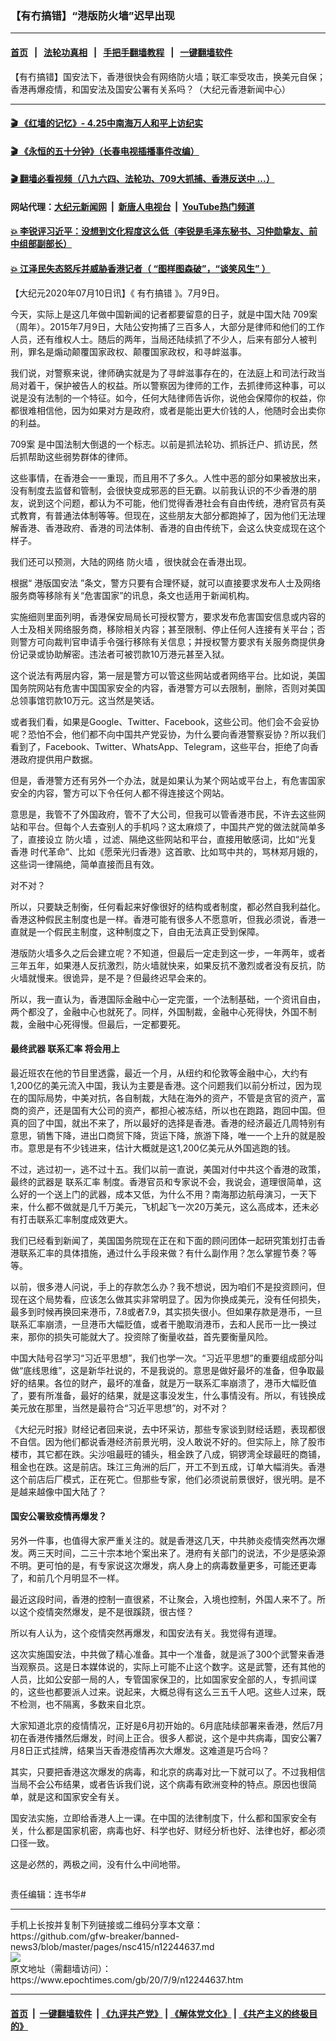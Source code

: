 ### 【有冇搞错】“港版防火墙”迟早出现
------------------------

#### [首页](https://github.com/gfw-breaker/banned-news3/blob/master/README.md) &nbsp;&nbsp;|&nbsp;&nbsp; [法轮功真相](https://github.com/begood0513/basic/blob/master/README.md)  &nbsp;&nbsp;|&nbsp;&nbsp; [手把手翻墙教程](https://github.com/gfw-breaker/guides/wiki)  &nbsp;&nbsp;|&nbsp;&nbsp; [一键翻墙软件](https://github.com/gfw-breaker/nogfw/blob/master/README.md)  



<div><img alt="" class="attachment-djy_600_400 size-djy_600_400 wp-post-image" src="https://i.epochtimes.com/assets/uploads/2020/07/WhatsApp-Image-2020-07-08-at-2.24.46-AM-1-600x400.jpeg"/>
<div class="caption">
 【有冇搞错】国安法下，香港很快会有网络防火墙；联汇率受攻击，换美元自保；香港再爆疫情，和国安法及国安公署有关系吗？（大纪元香港新闻中心）
</div></div><hr/>

#### [ 🎬  《红墙的记忆》- 4.25中南海万人和平上访纪实](http://141.164.39.94:10000/videos/legend/425.html)

#### [ 🎬  《永恒的五十分钟》（长春电视插播事件改编） ](http://141.164.39.94:10000/videos/news/ComingForYou-2.html)

#### [ 🎬  翻墙必看视频（八九六四、法轮功、709大抓捕、香港反送中 ...）](https://github.com/gfw-breaker/links/blob/master/banned.md)

#### 网站代理：[大纪元新闻网](http://167.172.10.89:10080/gb/) &nbsp;|&nbsp; [新唐人电视台](http://167.172.10.89:8808/gb/) &nbsp;|&nbsp; [YouTube热门频道](http://158.247.203.241/youtube.html)

#### [ 💥 李锐评习近平：没想到文化程度这么低（李锐是毛泽东秘书、习仲勋挚友、前中组部副部长）](http://141.164.39.94:10000/videos/res/Communist/lirui-xi.html)

#### [ 💥 江泽民失态怒斥并威胁香港记者（ “图样图森破”，“谈笑风生” ）](http://141.164.39.94:10000/videos/res/realjzm/naive.html)

<div><p>
 【大纪元2020年07月10日讯】《
 <ok href="https://www.epochtimes.com/gb/tag/%E6%9C%89%E5%86%87%E6%90%9E%E9%94%99.html">
  有冇搞错
 </ok>
 》。7月9日。
</p>
<p>
 今天，实际上是这几年做中国新闻的记者都要留意的日子，就是中国大陆
 <ok href="https://www.epochtimes.com/gb/tag/709%E6%A1%88.html">
  709案
 </ok>
 （周年）。2015年7月9日，大陆公安拘捕了三百多人，大部分是律师和他们的工作人员，还有维权人士。随后的两年，当局还陆续抓了不少人，后来有部分人被判刑，罪名是煽动颠覆国家政权、颠覆国家政权，和寻衅滋事。
</p>
<p>
 我们说，对警察来说，律师确实就是为了寻衅滋事存在的，在法庭上和司法行政当局对着干，保护被告人的权益。所以警察因为律师的工作，去抓律师这种事，可以说是没有法制的一个特征。如今，任何大陆律师告诉你，说他会保障你的权益，你都很难相信他，因为如果对方是政府，或者是能出更大价钱的人，他随时会出卖你的利益。
</p>
<p>
 <ok href="https://www.epochtimes.com/gb/tag/709%E6%A1%88.html">
  709案
 </ok>
 是中国法制大倒退的一个标志。以前是抓法轮功、抓拆迁户、抓访民，然后抓帮助这些弱势群体的律师。
</p>
<p>
 这些事情，在香港会一一重现，而且用不了多久。人性中恶的部分如果被放出来，没有制度去监督和管制，会很快变成邪恶的巨无霸。以前我认识的不少香港的朋友，说到这个问题，都认为不可能，他们觉得香港社会有自由传统，港府官员有英式教育，有普通法体制等等。但现在，这些朋友大部分都跑掉了，因为他们无法理解香港、香港政府、香港的司法体制、香港的自由传统下，会这么快变成现在这个样子。
</p>
<p>
 我们还可以预测，大陆的网络
 <ok href="https://www.epochtimes.com/gb/tag/%E9%98%B2%E7%81%AB%E5%A2%99.html">
  防火墙
 </ok>
 ，很快就会在香港出现。
</p>
<p>
</p>
<p>
 根据“
 <ok href="https://www.epochtimes.com/gb/tag/%E6%B8%AF%E7%89%88%E5%9B%BD%E5%AE%89%E6%B3%95.html">
  港版国安法
 </ok>
 ”条文，警方只要有合理怀疑，就可以直接要求发布人士及网络服务商等移除有关“危害国家”的讯息，条文也适用于新闻机构。
</p>
<p>
 实施细则里面列明，香港保安局局长可授权警方，要求发布危害国安信息或内容的人士及相关网络服务商，移除相关内容；甚至限制、停止任何人连接有关平台；否则警方可向裁判官申请手令强行移除有关信息；并授权警方要求有关服务商提供身份记录或协助解密。违法者可被罚款10万港元甚至入狱。
</p>
<p>
 这个说法有两层内容，第一层是警方可以管这些网站或者网络平台。比如说，美国国务院网站有危害中国国家安全的内容，香港警方可以去限制，删除，否则对美国总领事馆罚款10万元。这当然是笑话。
</p>
<p>
 或者我们看，如果是Google、Twitter、Facebook，这些公司。他们会不会妥协呢？恐怕不会，他们都不向中国共产党妥协，为什么要向香港警察妥协？所以我们看到了，Facebook、Twitter、WhatsApp、Telegram，这些平台，拒绝了向香港政府提供用户数据。
</p>
<p>
 但是，香港警方还有另外一个办法，就是如果认为某个网站或平台上，有危害国家安全的内容，警方可以下令任何人都不得连接这个网站。
</p>
<p>
 意思是，我管不了外国政府，管不了大公司，但我可以管香港市民，不许去这些网站和平台。但每个人去查别人的手机吗？这太麻烦了，中国共产党的做法就简单多了，直接设立
 <ok href="https://www.epochtimes.com/gb/tag/%E9%98%B2%E7%81%AB%E5%A2%99.html">
  防火墙
 </ok>
 ，过滤、隔绝这些网站和平台，直接用敏感词，比如“光复香港 时代革命”、比如《愿荣光归香港》这首歌、比如骂中共的，骂林郑月娥的，这些词一律隔绝，简单直接而且有效。
</p>
<p>
 对不对？
</p>
<p>
 所以，只要缺乏制衡，任何看起来好像很好的结构或者制度，都必然自我利益化。香港这种假民主制度也是一样。香港可能有很多人不愿意听，但我必须说，香港一直就是一个假民主制度，这种制度之下，自由无法真正受到保障。
</p>
<p>
 港版防火墙多久之后会建立呢？不知道，但最后一定走到这一步，一年两年，或者三年五年，如果港人反抗激烈，防火墙就快来，如果反抗不激烈或者没有反抗，防火墙就慢来。很诡异，是不是？但最终迟早会来的。
</p>
<p>
 所以，我一直认为，香港国际金融中心一定完蛋，一个法制基础，一个资讯自由，两个都没了，金融中心也就死了。同样，外国制裁，金融中心死得快，外国不制裁，金融中心死得慢。但最后，一定都要死。
</p>
<h4>
 最终武器
 <ok href="https://www.epochtimes.com/gb/tag/%E8%81%94%E7%B3%BB%E6%B1%87%E7%8E%87.html">
  联系汇率
 </ok>
 将会用上
</h4>
<p>
 最近班农在他的节目里透露，最近一个月，从纽约和伦敦等金融中心，大约有1,200亿的美元流入中国，我认为主要是香港。这个问题我们以前分析过，因为现在的国际局势，中美对抗，各自制裁，大陆在海外的资产，不管是贪官的资产，富商的资产，还是国有大公司的资产，都担心被冻结，所以也在跑路，跑回中国。但真的回了中国，就出不来了，所以最好的选择是香港。香港的经济最近几周特别有意思，销售下降，进出口商贸下降，货运下降，旅游下降，唯一一个上升的就是股市。意思是有不少钱进来，估计大概就是这1,200亿美元从外国逃跑的钱。
</p>
<p>
 不过，逃过初一，逃不过十五。我们以前一直说，美国对付中共这个香港的政策，最终的武器是
 <ok href="https://www.epochtimes.com/gb/tag/%E8%81%94%E7%B3%BB%E6%B1%87%E7%8E%87.html">
  联系汇率
 </ok>
 制度。香港官员和专家说不会，我说会，道理很简单，这么好的一个送上门的武器，成本又低，为什么不用？南海那边航母演习，一天下来，什么都不做就是几千万美元，飞机起飞一次20万美元，这么高成本，还未必有打击联系汇率制度成效更大。
</p>
<p>
 我们已经看到新闻了，美国国务院现在正在和下面的顾问团体一起研究策划打击香港联系汇率的具体措施，通过什么手段来做？有什么副作用？怎么掌握节奏？等等。
</p>
<p>
 以前，很多港人问说，手上的存款怎么办？我不想说，因为咱们不是投资顾问，但现在这个局势看，应该怎么做其实非常明显了。因为你换成美元，没有任何损失，最多到时候再换回来港币，7.8或者7.9，其实损失很小。但如果存款是港币，一旦联系汇率崩溃，一旦港币大幅贬值，或者干脆取消港币，去和人民币一比一换过来，那你的损失可能就大了。投资除了衡量收益，首先要衡量风险。
</p>
<p>
 中国大陆号召学习“习近平思想”，我们也学一次。“习近平思想”的重要组成部分叫做“底线思维”，这是新华社说的，不是我说的。意思是做好最坏的准备，但争取最好的结果。各位的财产，最坏的准备，就是万一联系汇率崩溃了，港币大幅贬值了，要有所准备，最好的结果，就是这事没发生，什么事情没有。所以，有钱换成美元放在那里，当然是最符合“习近平思想”的，对不对？
</p>
<p>
 《大纪元时报》财经记者回来说，去中环采访，那些专家谈到财经话题，表现都很不自信。因为他们都说香港经济前景光明，没人敢说不好的。但实际上，除了股市楼市，其它都在跌。尖沙咀最旺的铺头，租金跌了八成，铜锣湾全球最旺的商铺，租金也在跌。这是前店。珠江三角洲的后厂，开工不到五成，订单大幅消失。香港这个前店后厂模式，正在死亡。但那些专家，他们必须说前景很好，很光明。是不是越来越像中国大陆了？
</p>
<h4>
 国安公署致疫情再爆发？
</h4>
<p>
 另外一件事，也值得大家严重关注的。就是香港这几天，中共肺炎疫情突然再次爆发。两三天时间，二三十宗本地个案出来了。港府有关部门的说法，不少是感染源不明。更可怕的是，有专家说这次爆发，病人身上的病毒数量更多，可能还更毒了，和前几个月明显不一样。
</p>
<p>
 最近这段时间，香港的控制一直很紧，不让聚会，入境也控制，外国人来不了。所以这个疫情突然爆发，是不是很蹊跷，很古怪？
</p>
<p>
 所以有人认为，这个疫情突然再爆发，和国安法有关。我觉得有道理。
</p>
<p>
 这次实施国安法，中共做了精心准备。其中一个准备，就是派了300个武警来香港当观察员。这是日本媒体说的，实际上可能不止这个数字。这是武警，还有其他的人员，比如公安部一局的人，专管国家保卫的，比如国家安全部的人，专抓间谍的，这些也都要派人过来。说起来，大概总得有这么三五千人吧。这些人过来，既不检测，也不隔离，多数来自北京。
</p>
<p>
 大家知道北京的疫情情况，正好是6月初开始的。6月底陆续部署来香港，然后7月初在香港传播然后爆发，时间上正合。很多人都说，这个是中共病毒，国安公署7月8日正式挂牌，结果当天香港疫情再次大爆发。这难道是巧合吗？
</p>
<p>
 其实，只要把香港这次爆发的病毒，和北京的病毒对比一下就可以了。不过我相信当局不会公布结果，或者告诉我们说，这个病毒有欧洲变种的特点。原因也很简单，就是这和国家安全有关。
</p>
<p>
 国安法实施，立即给香港人上一课。在中国的法律制度下，什么都和国家安全有关，什么都是国家机密，病毒也好、科学也好、财经分析也好、法律也好，都必须口径一致。
</p>
<p>
 这是必然的，两极之间，没有什么中间地带。
</p>
<p>
 <ok href="https://i.epochtimes.com/assets/uploads/2020/06/WhatsApp-Image-2020-02-25-at-7.05.58-AM-5-e1591716028541.jpeg">
  <img alt="" class="aligncenter size-large wp-image-12173417" src="https://i.epochtimes.com/assets/uploads/2020/06/WhatsApp-Image-2020-02-25-at-7.05.58-AM-5-600x337.jpeg"/>
 </ok>
</p>
<p>
 责任编辑：连书华#
</p>
</div>
<hr/>
手机上长按并复制下列链接或二维码分享本文章：<br/>
https://github.com/gfw-breaker/banned-news3/blob/master/pages/nsc415/n12244637.md <br/>
<a href='https://github.com/gfw-breaker/banned-news3/blob/master/pages/nsc415/n12244637.md'><img src='https://github.com/gfw-breaker/banned-news3/blob/master/pages/nsc415/n12244637.md.png'/></a> <br/>
原文地址（需翻墙访问）：https://www.epochtimes.com/gb/20/7/9/n12244637.htm


------------------------
#### [首页](https://github.com/gfw-breaker/banned-news3/blob/master/README.md) &nbsp;|&nbsp; [一键翻墙软件](https://github.com/gfw-breaker/nogfw/blob/master/README.md) &nbsp;| [《九评共产党》](https://github.com/gfw-breaker/9ping.md/blob/master/README.md#九评之一评共产党是什么) | [《解体党文化》](https://github.com/gfw-breaker/jtdwh.md/blob/master/README.md) | [《共产主义的终极目的》](https://github.com/gfw-breaker/gczydzjmd.md/blob/master/README.md)


<img src='http://gfw-breaker.win/banned-news3/pages/nsc415/n12244637.md' width='0px' height='0px'/>